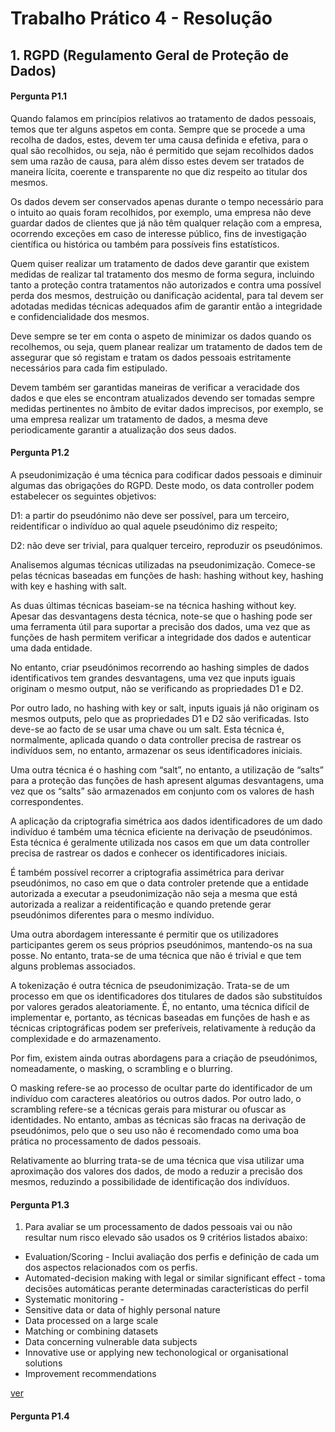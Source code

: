 # Trabalho Prático 4 - Resolução

## 1\. RGPD (Regulamento Geral de Proteção de Dados)

#### Pergunta P1.1

Quando falamos em princípios relativos ao tratamento de dados pessoais, temos que ter alguns aspetos em conta. Sempre que se procede a uma recolha de dados, estes, devem ter uma causa definida e efetiva, para o qual são recolhidos, ou seja, não é permitido que sejam recolhidos dados sem uma razão de causa, para além disso estes devem ser tratados de maneira lícita, coerente e transparente no que diz respeito ao titular dos mesmos.

Os dados devem ser conservados apenas durante o tempo necessário para o intuito ao quais foram recolhidos, por exemplo, uma empresa não deve guardar dados de clientes que já não têm qualquer relação com a empresa, ocorrendo exceções em caso de interesse público, fins de investigação científica ou histórica ou também para possíveis fins estatísticos. 

Quem quiser realizar um tratamento de dados deve garantir que existem medidas de realizar tal tratamento dos mesmo de forma segura, incluindo tanto a proteção contra tratamentos não autorizados e contra uma possível perda dos mesmos, destruição ou danificação acidental, para tal devem ser adotadas medidas técnicas adequados afim de garantir então a integridade e confidencialidade dos mesmos.

Deve sempre se ter em conta o aspeto de minimizar os dados quando os recolhemos, ou seja, quem planear realizar um tratamento de dados tem de assegurar que só registam e tratam os dados pessoais estritamente necessários para cada fim estipulado.

Devem também ser garantidas maneiras de verificar a veracidade dos dados e que eles se encontram atualizados devendo ser tomadas sempre medidas pertinentes no âmbito de evitar dados imprecisos, por exemplo, se uma empresa realizar um tratamento de dados, a mesma deve periodicamente garantir a atualização dos seus dados.


#### Pergunta P1.2

A pseudonimização é uma técnica para codificar dados pessoais e diminuir algumas das obrigações do RGPD. Deste modo, os data controller podem estabelecer os seguintes objetivos:

D1: a partir do pseudónimo não deve ser possível, para um terceiro, reidentificar o indivíduo ao qual aquele pseudónimo diz respeito;

D2: não deve ser trivial, para qualquer terceiro, reproduzir os pseudónimos.

Analisemos algumas técnicas utilizadas na pseudonimização. Comece-se pelas técnicas baseadas em funções de hash: hashing without key, hashing with key e hashing with salt.

As duas últimas técnicas baseiam-se na técnica hashing without key. Apesar das desvantagens desta técnica, note-se que o hashing pode ser uma ferramenta útil para suportar a precisão dos dados, uma vez que as funções de hash permitem verificar a integridade dos dados e autenticar uma dada entidade.

No entanto, criar pseudónimos recorrendo ao hashing simples de dados identificativos tem grandes desvantagens, uma vez que inputs iguais originam o mesmo output, não se verificando as propriedades D1 e D2.

Por outro lado, no hashing with key or salt, inputs iguais já não originam os mesmos outputs, pelo que as propriedades D1 e D2 são verificadas. Isto deve-se ao facto de se usar uma chave ou um salt. Esta técnica é, normalmente, aplicada quando o data controller precisa de rastrear os indivíduos sem, no entanto, armazenar os seus identificadores iniciais.

Uma outra técnica é o hashing com “salt”, no entanto, a utilização de “salts” para a proteção das funções de hash apresent algumas desvantagens, uma vez que os “salts” são armazenados em conjunto com os valores de hash correspondentes.

A aplicação da criptografia simétrica aos dados identificadores de um dado indivíduo é também uma técnica eficiente na derivação de pseudónimos. Esta técnica é geralmente utilizada nos casos em que um data controller precisa de rastrear os dados e conhecer os identificadores iniciais.

É também possível recorrer a criptografia assimétrica para derivar pseudónimos, no caso em que o data controler pretende que a entidade autorizada a executar a pseudonimização não seja a mesma que está autorizada a realizar a reidentificação e quando pretende gerar pseudónimos diferentes para o mesmo indíviduo.

Uma outra abordagem interessante é permitir que os utilizadores participantes gerem os seus próprios pseudónimos, mantendo-os na sua posse. No entanto, trata-se de uma técnica que não é trivial e que tem alguns problemas associados. 

A tokenização é outra técnica de pseudonimização. Trata-se de um processo em que os identificadores dos titulares de dados são substituídos por valores gerados aleatoriamente. É, no entanto, uma técnica difícil de implementar e, portanto, as técnicas baseadas em funções de hash e as técnicas criptográficas podem ser preferíveis, relativamente à redução da complexidade e do armazenamento.

Por fim, existem ainda outras abordagens para a criação de pseudónimos, nomeadamente, o masking, o scrambling e o blurring.

O masking refere-se ao processo de ocultar parte do identificador de um indivíduo com caracteres aleatórios ou outros dados. Por outro lado, o scrambling refere-se a técnicas gerais para misturar ou ofuscar as identidades. No entanto, ambas as técnicas são fracas na derivação de pseudónimos, pelo que o seu uso não é recomendado como uma boa prática no processamento de dados pessoais.

Relativamente ao blurring trata-se de uma técnica que visa utilizar uma aproximação dos valores dos dados, de modo a reduzir a precisão dos mesmos, reduzindo a possibilidade de identificação dos indivíduos.


#### Pergunta P1.3

1. Para avaliar se um processamento de dados pessoais vai ou não resultar num risco elevado são usados os 9 critérios listados abaixo:
- Evaluation/Scoring - Inclui avaliação dos perfis e definição de cada um dos aspectos relacionados com os perfis.
- Automated-decision making with legal or similar significant effect - toma decisões automáticas perante determinadas características do perfil
- Systematic monitoring - 
- Sensitive data or data of highly personal nature
- Data processed on a large scale
- Matching or combining datasets
- Data concerning vulnerable data subjects
- Innovative use or applying new techonological or organisational solutions
- Improvement recommendations

[ver](http://www.sec-geral.mec.pt/sites/default/files/recomendacao_003_sgec.pdf)

#### Pergunta P1.4
